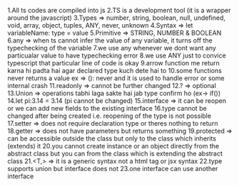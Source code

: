 1.All ts codes are compiled into js
2.TS is a development tool (it is a wrapper around the javascript)
3.Types => number, string, boolean, null, undefined, void, array, object, tuples, ANY, never, unknown
4.Syntax => let variableName: type = value
5.Primitive => STRING, NUMBER & BOOLEAN
6.any => when ts cannot infer the value of any variable, it turns off the typechecking of the variable
7.we use any whenever we dont want any particualar value to have typechecking error
8.we use ANY just to convice typescript that particular line of code is okay
9.arrow function me return karna hi padta hai agar declared type kuch dete hai to
10.some functions never returns a value ex => (): never and it is used to handle error or some internal crash
11.readonly => cannot be further changed
12.? => optional
13.Union => operations tabhi laga sakte hai jab type confirm ho (ex-> if())
14.let pi:3.14 = 3.14 (pi cannot be changed)
15.interface => it can be reopen or we can add new fields to the existing interface
16.type cannot be changed after being created i.e. reopening of the type is not possible
17.setter => does not require declaration type or theres nothing to return
18.getter => does not have parameters but returns something
19.protected => can be accessible outside the class but only to the class which inherits (extends) it
20.you cannot create instance or an object directly from the abstract class but you can from the class which is extending the abstract class
21.<T,> => it is a generic syntax not a html tag or jsx syntax
22.type supports union but interface does not
23.one interface can use another interface
